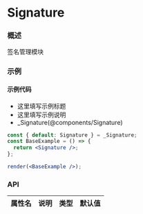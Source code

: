 
# Signature


### 概述

签名管理模块


### 示例

#### 示例代码

- 这里填写示例标题
- 这里填写示例说明
- _Signature(@components/Signature)

```jsx
const { default: Signature } = _Signature;
const BaseExample = () => {
  return <Signature />;
};

render(<BaseExample />);

```


### API

|属性名|说明|类型|默认值|
|  ---  | ---  | --- | --- |

